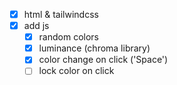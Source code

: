 - [x] html & tailwindcss
- [x] add js
    - [x] random colors
    - [x] luminance (chroma library)
    - [x] color change on click ('Space')
    - [ ] lock color on click